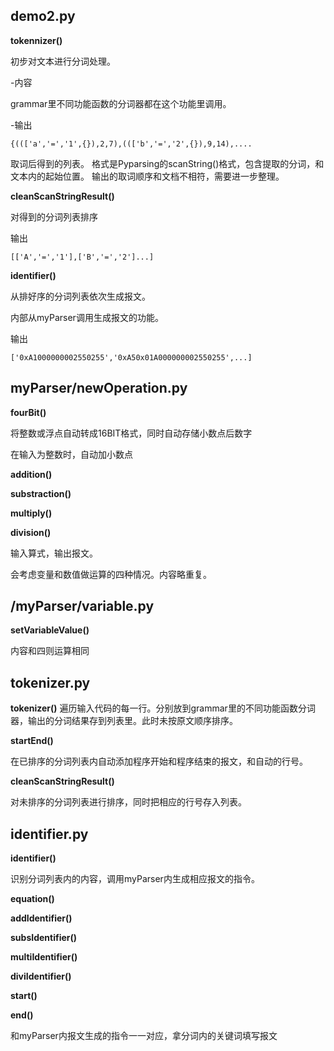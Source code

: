 ## demo2.py ##


**tokennizer()**

初步对文本进行分词处理。


-内容

grammar里不同功能函数的分词器都在这个功能里调用。

-输出
```
{((['a','=','1',{}),2,7),((['b','=','2',{}),9,14),....
```
取词后得到的列表。
格式是Pyparsing的scanString()格式，包含提取的分词，和文本内的起始位置。
输出的取词顺序和文档不相符，需要进一步整理。


**cleanScanStringResult()**

对得到的分词列表排序

输出

```
[['A','=','1'],['B','=','2']...]
```


**identifier()**

从排好序的分词列表依次生成报文。

内部从myParser调用生成报文的功能。


输出

```
['0xA1000000002550255','0xA50x01A000000002550255',...]
```

## myParser/newOperation.py ##

**fourBit()**

将整数或浮点自动转成16BIT格式，同时自动存储小数点后数字

在输入为整数时，自动加小数点

**addition()**


**substraction()**


**multiply()**


**division()**

输入算式，输出报文。


会考虑变量和数值做运算的四种情况。内容略重复。



## /myParser/variable.py ##

**setVariableValue()**


内容和四则运算相同


## tokenizer.py ##

**tokenizer()**
遍历输入代码的每一行。分别放到grammar里的不同功能函数分词器，输出的分词结果存到列表里。此时未按原文顺序排序。


**startEnd()**

在已排序的分词列表内自动添加程序开始和程序结束的报文，和自动的行号。

**cleanScanStringResult()**

对未排序的分词列表进行排序，同时把相应的行号存入列表。



## identifier.py ##

**identifier()**

识别分词列表内的内容，调用myParser内生成相应报文的指令。

**equation()**


**addIdentifier()**


**subsIdentifier()**


**multiIdentifier()**


**diviIdentifier()**


**start()**


**end()**


和myParser内报文生成的指令一一对应，拿分词内的关键词填写报文
